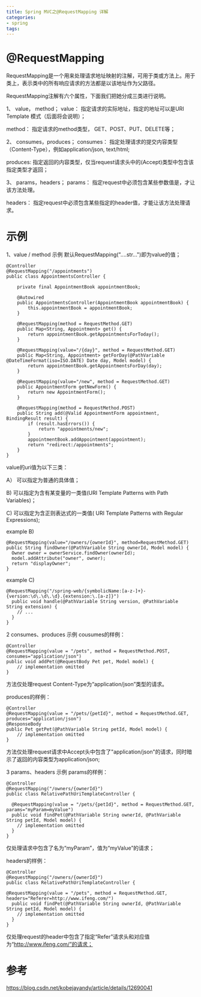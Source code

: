 ```yaml
---
title: Spring MVC之@RequestMapping 详解
categories: 
- spring
tags:
---
```




# @RequestMapping

RequestMapping是一个用来处理请求地址映射的注解，可用于类或方法上。用于类上，表示类中的所有响应请求的方法都是以该地址作为父路径。

RequestMapping注解有六个属性，下面我们把她分成三类进行说明。

1、 value， method；
value：     指定请求的实际地址，指定的地址可以是URI Template 模式（后面将会说明）；

method：  指定请求的method类型， GET、POST、PUT、DELETE等；



2、 consumes，produces；
consumes： 指定处理请求的提交内容类型（Content-Type），例如application/json, text/html;

produces:    指定返回的内容类型，仅当request请求头中的(Accept)类型中包含该指定类型才返回；



3、 params，headers；
params： 指定request中必须包含某些参数值是，才让该方法处理。

headers： 指定request中必须包含某些指定的header值，才能让该方法处理请求。



# 示例
1、value  / method 示例
默认RequestMapping("....str...")即为value的值；

    @Controller  
    @RequestMapping("/appointments")  
    public class AppointmentsController {  
      
        private final AppointmentBook appointmentBook;  
          
        @Autowired  
        public AppointmentsController(AppointmentBook appointmentBook) {  
            this.appointmentBook = appointmentBook;  
        }  
      
        @RequestMapping(method = RequestMethod.GET)  
        public Map<String, Appointment> get() {  
            return appointmentBook.getAppointmentsForToday();  
        }  
      
        @RequestMapping(value="/{day}", method = RequestMethod.GET)  
        public Map<String, Appointment> getForDay(@PathVariable @DateTimeFormat(iso=ISO.DATE) Date day, Model model) {  
            return appointmentBook.getAppointmentsForDay(day);  
        }  
      
        @RequestMapping(value="/new", method = RequestMethod.GET)  
        public AppointmentForm getNewForm() {  
            return new AppointmentForm();  
        }  
      
        @RequestMapping(method = RequestMethod.POST)  
        public String add(@Valid AppointmentForm appointment, BindingResult result) {  
            if (result.hasErrors()) {  
                return "appointments/new";  
            }  
            appointmentBook.addAppointment(appointment);  
            return "redirect:/appointments";  
        }  
    }  
value的uri值为以下三类：

A） 可以指定为普通的具体值；

B)  可以指定为含有某变量的一类值(URI Template Patterns with Path Variables)；

C) 可以指定为含正则表达式的一类值( URI Template Patterns with Regular Expressions);



example B)

    @RequestMapping(value="/owners/{ownerId}", method=RequestMethod.GET)  
    public String findOwner(@PathVariable String ownerId, Model model) {  
      Owner owner = ownerService.findOwner(ownerId);    
      model.addAttribute("owner", owner);    
      return "displayOwner";   
    }  

example C)

    @RequestMapping("/spring-web/{symbolicName:[a-z-]+}-{version:\d\.\d\.\d}.{extension:\.[a-z]}")  
      public void handle(@PathVariable String version, @PathVariable String extension) {      
        // ...  
      }  
    }  


2 consumes、produces 示例
cousumes的样例：

    @Controller  
    @RequestMapping(value = "/pets", method = RequestMethod.POST, consumes="application/json")  
    public void addPet(@RequestBody Pet pet, Model model) {      
        // implementation omitted  
    }  
方法仅处理request Content-Type为“application/json”类型的请求。


produces的样例：

    @Controller  
    @RequestMapping(value = "/pets/{petId}", method = RequestMethod.GET, produces="application/json")  
    @ResponseBody  
    public Pet getPet(@PathVariable String petId, Model model) {      
        // implementation omitted  
    }  
方法仅处理request请求中Accept头中包含了"application/json"的请求，同时暗示了返回的内容类型为application/json;



3 params、headers 示例
params的样例：

    @Controller  
    @RequestMapping("/owners/{ownerId}")  
    public class RelativePathUriTemplateController {  
      
      @RequestMapping(value = "/pets/{petId}", method = RequestMethod.GET, params="myParam=myValue")  
      public void findPet(@PathVariable String ownerId, @PathVariable String petId, Model model) {      
        // implementation omitted  
      }  
    }  
 仅处理请求中包含了名为“myParam”，值为“myValue”的请求；

headers的样例：

    @Controller  
    @RequestMapping("/owners/{ownerId}")  
    public class RelativePathUriTemplateController {  
      
    @RequestMapping(value = "/pets", method = RequestMethod.GET, headers="Referer=http://www.ifeng.com/")  
      public void findPet(@PathVariable String ownerId, @PathVariable String petId, Model model) {      
        // implementation omitted  
      }  
    }  
 仅处理request的header中包含了指定“Refer”请求头和对应值为“http://www.ifeng.com/”的请求；




# 参考
https://blog.csdn.net/kobejayandy/article/details/12690041
